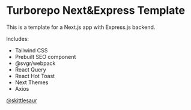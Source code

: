 # Turborepo Next&Express Template

This is a template for a Next.js app with Express.js backend.

Includes:

- Tailwind CSS
- Prebuilt SEO component
- @svgr/webpack
- React Query
- React Hot Toast
- Next Themes
- Axios

[@skittlesaur](https://github.com/skittlesaur)